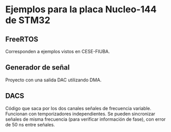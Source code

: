 # Ejemplos para la placa Nucleo-144 de STM32

## FreeRTOS
Corresponden a ejemplos vistos en CESE-FIUBA.

## Generador de señal
Proyecto con una salida DAC utilizando DMA.

## DACS
Código que saca por los dos canales señales de frecuencia variable. 
Funcionan con temporizadores independientes.
Se pueden sincronizar señales de misma frecuencia (para verificar información de fase), con error de 50 ns entre señales.
